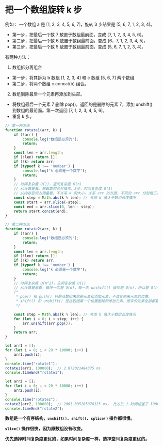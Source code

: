 # 把一个数组旋转 k 步

例如：
一个数组 a 是 [1, 2, 3, 4, 5, 6, 7]，旋转 3 步结果是 [5, 6, 7, 1, 2, 3, 4]。

- 第一步，把最后一个数 7 放置于数组最前面。变成 [7, 1, 2, 3, 4, 5, 6]。
- 第二步，把最后一个数 6 放置于数组最前面。变成 [6，7, 1, 2, 3, 4, 5]。
- 第三步，把最后一个数 5 放置于数组最前面。变成 [5, 6, 7, 1, 2, 3, 4]。

有两种方法：

1. 数组拆分再组合

- 第一步，将其拆为 b 数组 [1, 2, 3, 4] 和 c 数组 [5, 6, 7] 两个数组
- 第二步，将两个数组 c.concat(b) 组合。

2. 数组删除最后一个元素再添加到头部。

- 将数组最后一个元素 7 删除 pop()，返回的是删除的元素 7，添加 unshift() 到数组的最前面。第一次返回 [7, 1, 2, 3, 4, 5, 6]。
- 重复 k 步。

```javascript
// 第一种方法
function rotate1(arr, k) {
    if (!arr) {
        console.log("数组是必须的");
        return;
    }
    const len = arr.length;
    if (!len) return [];
    if (!k) return arr; 
    if (typeof k !== 'number') {
        console.log("k 必须是一个数字");
        return;
    }
    // 时间复杂度 O(1)，空间复杂度 O(n)
    // 从计算量看。是截取和合并操作，3步，时间复杂度 O(1)
    // 从内存空间占用量看，不关系 k 的大小，关系 arr 的长度，不同的 arr 分别做三次操作，所以空间复杂度是 O(n)
    const step = Math.abs(k % len); // 考虑 k 值大于数组长度情况
    const start = arr.slice(-step);
    const end = arr.slice(0, len - step);
    return start.concat(end);
}
```

```javascript
// 第二种方法
function rotate2(arr, k) {
    if (!arr) {
        console.log("数组是必须的");
        return;
    }
    const len = arr.length;
    if (!len) return [];
    if (!k) return arr; 
    if (typeof k !== 'number') {
        console.log("k 必须是一个数字");
        return;
    }
    // 时间复杂度 O(n^2)，空间复杂度 O(1)
    // 从计算量来看，循环一次是 O(n)，每一次 unshift() 操作是 O(n)，所以是 O(n^2)
    /*
     * pop() 和 push() 只是从数组末尾删元素和添加元素，不改变原来元素的位置。
     * shift() 和 unshift() 是在数组第一个位置删除和添加元素，原来的元素全部都要移位。移位的多少和数组长度有关，这里是 O(n) 的复杂度，循环又是 O(n) 复杂度，所以是 O(n^2) 复杂度
     */

    const step = Math.abs(k % len); // 考虑 k 值大于数组长度情况
    for (let i = 0; i < step; i++) {
        arr.unshift(arr.pop());
    }
    return arr;
}
```

```javascript
let arr1 = [];
for (let i = 0; i < 20 * 10000; i++) {
    arr1.push(i);
}
console.time("rotate1");
rotate1(arr1, 100000);  // 2.072021484375 ms
console.timeEnd("rotate1");
```

```javascript
let arr2 = [];
for (let i = 0; i < 20 * 10000; i++) {
    arr2.push(i);
}
console.time("rotate2");
rotate2(arr2, 100000);  // 2061.335205078125 ms， 比方法 1 时间相差了 1000 倍，显然方法 1 更优
console.timeEnd("rotate2");
```

**数组是一个有序结构，`unshift()`、`shift()`、`splice()` 操作都很慢。**

**`slice()` 操作很快，因为原数组没有改变。**

**优先选择时间复杂度更优的，如果时间复杂度一样，选择空间复杂度更优的。**
